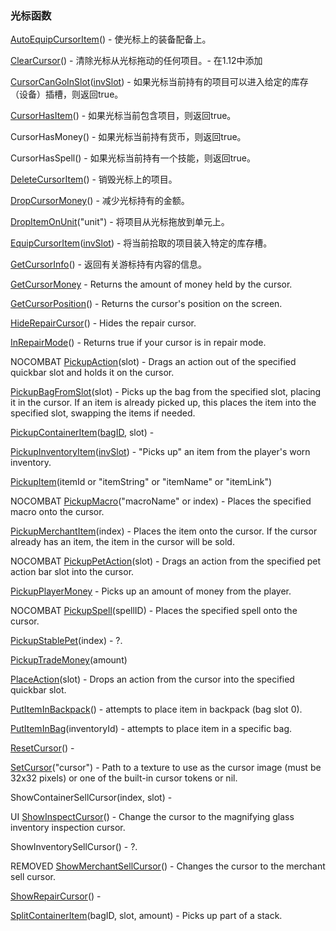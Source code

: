 ### 光标函数

[AutoEquipCursorItem](https://wow.gamepedia.com/API_AutoEquipCursorItem)\(\) - 使光标上的装备配备上。

[ClearCursor](https://wow.gamepedia.com/API_ClearCursor)\(\) - 清除光标从光标拖动的任何项目。- 在1.12中添加

[CursorCanGoInSlot](https://wow.gamepedia.com/API_CursorCanGoInSlot)\([invSlot](https://wow.gamepedia.com/InventorySlotId)\) - 如果光标当前持有的项目可以进入给定的库存（设备）插槽，则返回true。

[CursorHasItem](https://wow.gamepedia.com/API_CursorHasItem)\(\) - 如果光标当前包含项目，则返回true。

CursorHasMoney\(\) - 如果光标当前持有货币，则返回true。

CursorHasSpell\(\) - 如果光标当前持有一个技能，则返回true。

[DeleteCursorItem](https://wow.gamepedia.com/API_DeleteCursorItem)\(\) - 销毁光标上的项目。

[DropCursorMoney](https://wow.gamepedia.com/API_DropCursorMoney)\(\) - 减少光标持有的金额。

[DropItemOnUnit](https://wow.gamepedia.com/API_DropItemOnUnit)\("unit"\) - 将项目从光标拖放到单元上。

[EquipCursorItem](https://wow.gamepedia.com/API_EquipCursorItem)\([invSlot](https://wow.gamepedia.com/InventorySlotId)\) - 将当前拾取的项目装入特定的库存槽。

[GetCursorInfo](https://wow.gamepedia.com/API_GetCursorInfo)\(\) - 返回有关游标持有内容的信息。

[GetCursorMoney](https://wow.gamepedia.com/API_GetCursorMoney) - Returns the amount of money held by the cursor.

[GetCursorPosition](https://wow.gamepedia.com/API_GetCursorPosition)\(\) - Returns the cursor's position on the screen.

[HideRepairCursor](https://wow.gamepedia.com/API_HideRepairCursor)\(\) - Hides the repair cursor.

[InRepairMode](https://wow.gamepedia.com/API_InRepairMode)\(\) - Returns true if your cursor is in repair mode.

NOCOMBAT [PickupAction](https://wow.gamepedia.com/API_PickupAction)\(slot\) - Drags an action out of the specified quickbar slot and holds it on the cursor.

[PickupBagFromSlot](https://wow.gamepedia.com/API_PickupBagFromSlot)\(slot\) - Picks up the bag from the specified slot, placing it in the cursor. If an item is already picked up, this places the item into the specified slot, swapping the items if needed.

[PickupContainerItem](https://wow.gamepedia.com/API_PickupContainerItem)\([bagID](https://wow.gamepedia.com/BagId), slot\) -

[PickupInventoryItem](https://wow.gamepedia.com/API_PickupInventoryItem)\([invSlot](https://wow.gamepedia.com/InventorySlotId)\) - "Picks up" an item from the player's worn inventory.

[PickupItem](https://wow.gamepedia.com/API_PickupItem)\(itemId or "itemString" or "itemName" or "itemLink"\)

NOCOMBAT [PickupMacro](https://wow.gamepedia.com/API_PickupMacro)\("macroName" or index\) - Places the specified macro onto the cursor.

[PickupMerchantItem](https://wow.gamepedia.com/API_PickupMerchantItem)\(index\) - Places the item onto the cursor. If the cursor already has an item, the item in the cursor will be sold.

NOCOMBAT [PickupPetAction](https://wow.gamepedia.com/API_PickupPetAction)\(slot\) - Drags an action from the specified pet action bar slot into the cursor.

[PickupPlayerMoney](https://wow.gamepedia.com/API_PickupPlayerMoney) - Picks up an amount of money from the player.

NOCOMBAT [PickupSpell](https://wow.gamepedia.com/API_PickupSpell)\(spellID\) - Places the specified spell onto the cursor.

[PickupStablePet](https://wow.gamepedia.com/API_PickupStablePet)\(index\) - ?.

[PickupTradeMoney](https://wow.gamepedia.com/API_PickupTradeMoney)\(amount\)

[PlaceAction](https://wow.gamepedia.com/API_PlaceAction)\(slot\) - Drops an action from the cursor into the specified quickbar slot.

[PutItemInBackpack](https://wow.gamepedia.com/API_PutItemInBackpack)\(\) - attempts to place item in backpack \(bag slot 0\).

[PutItemInBag](https://wow.gamepedia.com/API_PutItemInBag)\(inventoryId\) - attempts to place item in a specific bag.

[ResetCursor](https://wow.gamepedia.com/API_ResetCursor)\(\) -

[SetCursor](https://wow.gamepedia.com/API_SetCursor)\("cursor"\) - Path to a texture to use as the cursor image \(must be 32x32 pixels\) or one of the built-in cursor tokens or nil.

ShowContainerSellCursor\(index, slot\) -

UI [ShowInspectCursor](https://wow.gamepedia.com/API_ShowInspectCursor)\(\) - Change the cursor to the magnifying glass inventory inspection cursor.

ShowInventorySellCursor\(\) - ?.

REMOVED [ShowMerchantSellCursor](https://wow.gamepedia.com/API_ShowMerchantSellCursor)\(\) - Changes the cursor to the merchant sell cursor.

[ShowRepairCursor](https://wow.gamepedia.com/API_ShowRepairCursor)\(\) -

[SplitContainerItem](https://wow.gamepedia.com/API_SplitContainerItem)\(bagID, slot, amount\) - Picks up part of a stack.

